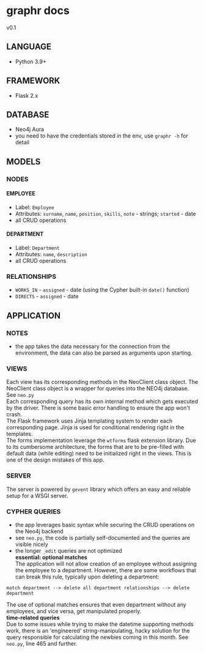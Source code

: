 # graphr docs
v0.1
## LANGUAGE
- Python 3.9+
## FRAMEWORK
- Flask 2.x
## DATABASE
- Neo4j Aura
- you need to have the credentials stored in the env, use ```graphr -h``` for detail
## MODELS
### NODES
#### EMPLOYEE
- Label: ```Employee```
- Attributes: ```surname```, ```name```, ```position```,  ```skills```, ```note``` - strings; ```started``` - date
- all CRUD operations

#### DEPARTMENT
- Label: ```Department```
- Attributes: ```name```, ```description```
- all CRUD operations

### RELATIONSHIPS
- ```WORKS_IN``` - ```assigned``` - date (using the Cypher built-in ```date()``` function)
- ```DIRECTS``` - ```assigned``` - date

## APPLICATION
### NOTES
- the app takes the data necessary for the connection from the environment, the data can also be parsed as arguments upon starting.
### VIEWS
Each view has its corresponding methods in the NeoClient class object. The NeoClient class object is a wrapper for queries into the NEO4j database. See ```neo.py```  
Each corresponding query has its own internal method which gets executed by the driver. There is some basic error handling to ensure the app won't crash.  
The Flask framework uses Jinja templating system to render each corresponding page. Jinja is used for conditional rendering right in the templates.  
The forms implementation leverage the ```wtforms``` flask extension library. Due to its cumbersome architecture, the forms that are to be pre-filled with default data (while editing) need to be initialized right in the views. This is one of the design mistakes of this app.
### SERVER
The server is powered by ```gevent``` library which offers an easy and reliable setup for a WSGI server.
### CYPHER QUERIES
- the app leverages basic syntax while securing the CRUD operations on the Neo4j backend
- see ```neo.py```, the code is partially self-documented and the queries are visible nicely
- the longer ```_edit``` queries are not optimized  
**essential: optional matches**  
The application will not allow creation of an employee without assigning the employee to a department.
However, there are some workflows that can break this rule, typically upon deleting a department:
```
match department --> delete all department relationships --> delete department
```
The use of optional matches ensures that even department without any employees, and vice versa, get manipulated properly.  
**time-related queries**  
Due to some issues while trying to make the datetime supporting methods work, there is an 'engineered' string-manipulating, hacky solution for the query responsible for calculating the newbies coming in this month. See ```neo.py```, line 465 and further.
